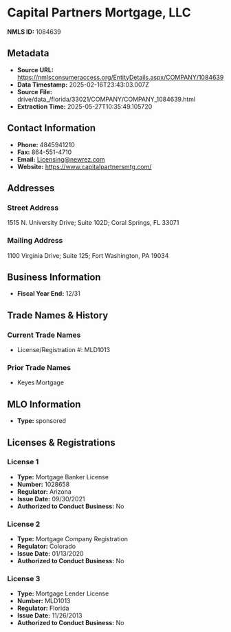 # Capital Partners Mortgage, LLC

**NMLS ID:** 1084639

## Metadata
- **Source URL:** https://nmlsconsumeraccess.org/EntityDetails.aspx/COMPANY/1084639
- **Data Timestamp:** 2025-02-16T23:43:03.007Z
- **Source File:** drive/data_/florida/33021/COMPANY/COMPANY_1084639.html
- **Extraction Time:** 2025-05-27T10:35:49.105720

## Contact Information
- **Phone:** 4845941210
- **Fax:** 864-551-4710
- **Email:** Licensing@newrez.com
- **Website:** https://www.capitalpartnersmtg.com/

## Addresses
### Street Address
1515 N. University Drive; Suite 102D; Coral Springs, FL 33071

### Mailing Address
1100 Virginia Drive; Suite 125; Fort Washington, PA 19034

## Business Information
- **Fiscal Year End:** 12/31

## Trade Names & History
### Current Trade Names
- License/Registration #: MLD1013

### Prior Trade Names
- Keyes Mortgage

## MLO Information
- **Type:** sponsored

## Licenses & Registrations

### License 1
- **Type:** Mortgage Banker License
- **Number:** 1028658
- **Regulator:** Arizona
- **Issue Date:** 09/30/2021
- **Authorized to Conduct Business:** No

### License 2
- **Type:** Mortgage Company Registration
- **Regulator:** Colorado
- **Issue Date:** 01/13/2020
- **Authorized to Conduct Business:** No

### License 3
- **Type:** Mortgage Lender License
- **Number:** MLD1013
- **Regulator:** Florida
- **Issue Date:** 11/26/2013
- **Authorized to Conduct Business:** No
